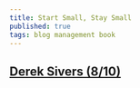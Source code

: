```yaml
---
title: Start Small, Stay Small
published: true
tags: blog management book
---
```

## [Derek Sivers (8/10)](https://sivers.org/book/StartSmallStaySmall)
